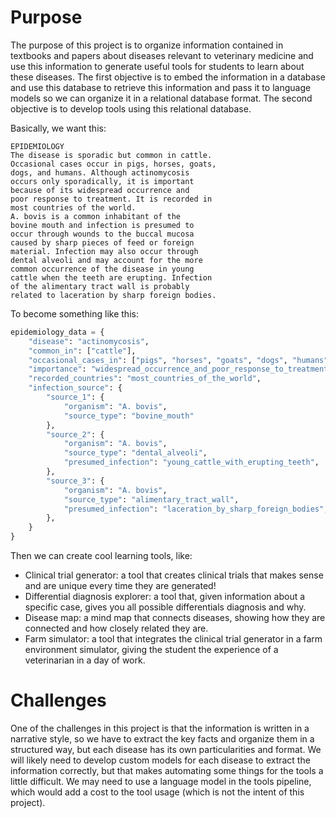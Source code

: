 # Purpose
The purpose of this project is to organize information contained in textbooks and papers about diseases relevant to veterinary medicine and use this information to generate useful tools for students to learn about these diseases. The first objective is to embed the information in a database and use this database to retrieve this information and pass it to language models so we can organize it in a relational database format. The second objective is to develop tools using this relational database.

Basically, we want this:
```
EPIDEMIOLOGY
The disease is sporadic but common in cattle.
Occasional cases occur in pigs, horses, goats,
dogs, and humans. Although actinomycosis
occurs only sporadically, it is important
because of its widespread occurrence and
poor response to treatment. It is recorded in
most countries of the world.
A. bovis is a common inhabitant of the
bovine mouth and infection is presumed to
occur through wounds to the buccal mucosa
caused by sharp pieces of feed or foreign
material. Infection may also occur through
dental alveoli and may account for the more
common occurrence of the disease in young
cattle when the teeth are erupting. Infection
of the alimentary tract wall is probably
related to laceration by sharp foreign bodies.
```

To become something like this:

```python
epidemiology_data = {
    "disease": "actinomycosis",
    "common_in": ["cattle"],
    "occasional_cases_in": ["pigs", "horses", "goats", "dogs", "humans"],
    "importance": "widespread_occurrence_and_poor_response_to_treatment",
    "recorded_countries": "most_countries_of_the_world",
    "infection_source": {
        "source_1": {
            "organism": "A. bovis",
            "source_type": "bovine_mouth"
        },
        "source_2": {
            "organism": "A. bovis",
            "source_type": "dental_alveoli",
            "presumed_infection": "young_cattle_with_erupting_teeth",
        },
        "source_3": {
            "organism": "A. bovis",
            "source_type": "alimentary_tract_wall",
            "presumed_infection": "laceration_by_sharp_foreign_bodies",
        },
    }
}
```

Then we can create cool learning tools, like:
- Clinical trial generator: a tool that creates clinical trials that makes sense and are unique every time they are generated!
- Differential diagnosis explorer: a tool that, given information about a specific case, gives you all possible differentials diagnosis and why.
- Disease map: a mind map that connects diseases, showing how they are connected and how closely related they are.
- Farm simulator: a tool that integrates the clinical trial generator in a farm environment simulator, giving the student the experience of a veterinarian in a day of work.

# Challenges
One of the challenges in this project is that the information is written in a narrative style, so we have to extract the key facts and organize them in a structured way, but each disease has its own particularities and format. We will likely need to develop custom models for each disease to extract the information correctly, but that makes automating some things for the tools a little difficult. We may need to use a language model in the tools pipeline, which would add a cost to the tool usage (which is not the intent of this project).
